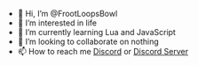 - 👋 Hi, I’m @FrootLoopsBowl
- 👀 I’m interested in life
- 🌱 I’m currently learning Lua and JavaScript
- 💞️ I’m looking to collaborate on nothing
- 📫 How to reach me <a href="https://discord.com/users/906369729386659890">Discord</a> or <a href="https://discord.gg/RMNdbb8cvx">Discord Server</a> 

<!---
FrootLoopsBowl/FrootLoopsBowl is a ✨ special ✨ repository because its `README.md` (this file) appears on your GitHub profile.
You can click the Preview link to take a look at your changes.
--->
